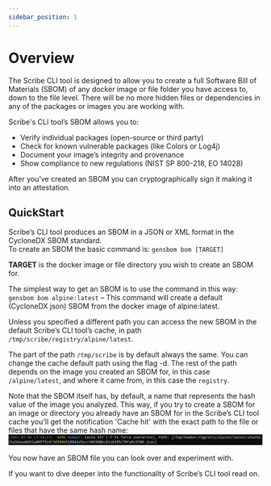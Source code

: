 ```yaml
---
sidebar_position: 1
---
```


# Overview

The Scribe CLI tool is designed to allow you to create a full Software Bill of Materials (SBOM) of any docker image or file folder you have access to, down to the file level. There will be no more hidden files or dependencies in any of the packages or images you are working with.

Scribe's CLI tool’s SBOM allows you to:

- Verify individual packages (open-source or third party)
- Check for known vulnerable packages (like Colors or Log4j)
- Document your image’s integrity and provenance
- Show compliance to new regulations (NIST SP 800-218, EO 14028)

After you’ve created an SBOM you can cryptographically sign it making it into an attestation.

## QuickStart

Scribe’s CLI tool produces an SBOM in a JSON or XML format in the CycloneDX SBOM standard.  
To create an SBOM the basic command is:
`gensbom bom [TARGET]`

**TARGET** is the docker image or file directory you wish to create an SBOM for.

The simplest way to get an SBOM is to use the command in this way:  
`gensbom bom alpine:latest` – This command will create a default (CycloneDX json) SBOM from the docker image of alpine:latest.

Unless you specified a different path you can access the new SBOM in the default Scribe’s CLI tool’s cache, in path `/tmp/scribe/registry/alpine/latest`.

The part of the path `/tmp/scribe` is by default always the same. You can change the cache default path using the flag -d. The rest of the path depends on the image you created an SBOM for, in this case `/alpine/latest`, and where it came from, in this case the `registry`.

Note that the SBOM itself has, by default, a name that represents the hash value of the image you analyzed. This way, if you try to create a SBOM for an image or directory you already have an SBOM for in the Scribe’s CLI tool cache you’ll get the notification 'Cache hit' with the exact path to the file or files that have the same hash name:  
![Cache hit](/img/cli/cache_hit.png)

You now have an SBOM file you can look over and experiment with.

If you want to dive deeper into the functionality of Scribe’s CLI tool read on.

